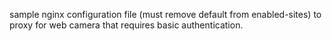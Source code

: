 sample nginx configuration file (must remove default from enabled-sites) to proxy for web camera that requires basic authentication.
